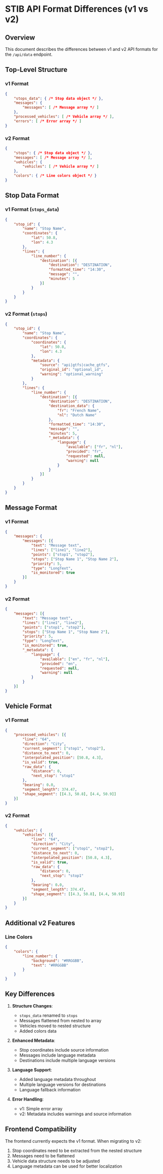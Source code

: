 # STIB API Format Differences (v1 vs v2)

## Overview

This document describes the differences between v1 and v2 API formats for the `/api/data` endpoint.

## Top-Level Structure

### v1 Format
```json
{
    "stops_data": { /* Stop data object */ },
    "messages": {
        "messages": [ /* Message array */ ]
    },
    "processed_vehicles": [ /* Vehicle array */ ],
    "errors": [ /* Error array */ ]
}
```

### v2 Format
```json
{
    "stops": { /* Stop data object */ },
    "messages": [ /* Message array */ ],
    "vehicles": {
        "vehicles": [ /* Vehicle array */ ]
    },
    "colors": { /* Line colors object */ }
}
```

## Stop Data Format

### v1 Format (`stops_data`)
```json
{
    "stop_id": {
        "name": "Stop Name",
        "coordinates": {
            "lat": 50.8,
            "lon": 4.3
        },
        "lines": {
            "line_number": {
                "destination": [{
                    "destination": "DESTINATION",
                    "formatted_time": "14:30",
                    "message": "",
                    "minutes": 5
                }]
            }
        }
    }
}
```

### v2 Format (`stops`)
```json
{
    "stop_id": {
        "name": "Stop Name",
        "coordinates": {
            "coordinates": {
                "lat": 50.8,
                "lon": 4.3
            },
            "metadata": {
                "source": "api|gtfs|cache_gtfs",
                "original_id": "optional_id",
                "warning": "optional_warning"
            }
        },
        "lines": {
            "line_number": {
                "destination": [{
                    "destination": "DESTINATION",
                    "destination_data": {
                        "fr": "French Name",
                        "nl": "Dutch Name"
                    },
                    "formatted_time": "14:30",
                    "message": "",
                    "minutes": 5,
                    "_metadata": {
                        "language": {
                            "available": ["fr", "nl"],
                            "provided": "fr",
                            "requested": null,
                            "warning": null
                        }
                    }
                }]
            }
        }
    }
}
```

## Message Format

### v1 Format
```json
{
    "messages": {
        "messages": [{
            "text": "Message text",
            "lines": ["line1", "line2"],
            "points": ["stop1", "stop2"],
            "stops": ["Stop Name 1", "Stop Name 2"],
            "priority": 5,
            "type": "LongText",
            "is_monitored": true
        }]
    }
}
```

### v2 Format
```json
{
    "messages": [{
        "text": "Message text",
        "lines": ["line1", "line2"],
        "points": ["stop1", "stop2"],
        "stops": ["Stop Name 1", "Stop Name 2"],
        "priority": 5,
        "type": "LongText",
        "is_monitored": true,
        "_metadata": {
            "language": {
                "available": ["en", "fr", "nl"],
                "provided": "en",
                "requested": null,
                "warning": null
            }
        }
    }]
}
```

## Vehicle Format

### v1 Format
```json
{
    "processed_vehicles": [{
        "line": "64",
        "direction": "City",
        "current_segment": ["stop1", "stop2"],
        "distance_to_next": 0,
        "interpolated_position": [50.8, 4.3],
        "is_valid": true,
        "raw_data": {
            "distance": 0,
            "next_stop": "stop1"
        },
        "bearing": 0.0,
        "segment_length": 374.47,
        "shape_segment": [[4.3, 50.8], [4.4, 50.9]]
    }]
}
```

### v2 Format
```json
{
    "vehicles": {
        "vehicles": [{
            "line": "64",
            "direction": "City",
            "current_segment": ["stop1", "stop2"],
            "distance_to_next": 0,
            "interpolated_position": [50.8, 4.3],
            "is_valid": true,
            "raw_data": {
                "distance": 0,
                "next_stop": "stop1"
            },
            "bearing": 0.0,
            "segment_length": 374.47,
            "shape_segment": [[4.3, 50.8], [4.4, 50.9]]
        }]
    }
}
```

## Additional v2 Features

### Line Colors
```json
{
    "colors": {
        "line_number": {
            "background": "#RRGGBB",
            "text": "#RRGGBB"
        }
    }
}
```

## Key Differences

1. **Structure Changes**:
   - `stops_data` renamed to `stops`
   - Messages flattened from nested to array
   - Vehicles moved to nested structure
   - Added colors data

2. **Enhanced Metadata**:
   - Stop coordinates include source information
   - Messages include language metadata
   - Destinations include multiple language versions

3. **Language Support**:
   - Added language metadata throughout
   - Multiple language versions for destinations
   - Language fallback information

4. **Error Handling**:
   - v1: Simple error array
   - v2: Metadata includes warnings and source information

## Frontend Compatibility

The frontend currently expects the v1 format. When migrating to v2:
1. Stop coordinates need to be extracted from the nested structure
2. Messages need to be flattened
3. Vehicle data structure needs to be adjusted
4. Language metadata can be used for better localization 
